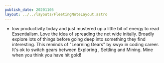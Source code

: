 ```yaml
---
publish_date: 20201105
layout: ../../layouts/FleetingNoteLayout.astro
---
```

- low productivity today and just mustered up a little bit of energy to read Essentialism. Love the idea of spreading the net wide initally. Broadly explore lots of things before going deep into something they find interesting. This reminds of "Learning Gears" by swyx in coding career. It's ok to switch gears between Exploring , Settling and Mining. Mine when you think you have hit gold! 
